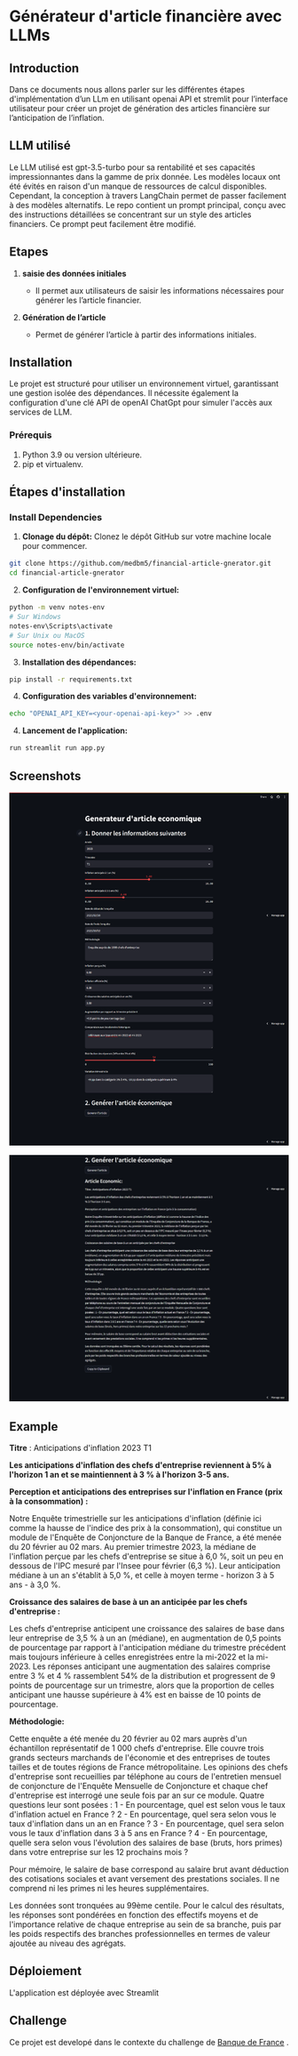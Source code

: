 # Générateur d'article financière avec LLMs

## Introduction

Dans ce documents nous allons parler sur les différentes étapes d'implémentation d’un LLm en utilisant openai API et stremlit pour l’interface utilisateur pour créer un projet de génération des articles financière sur l’anticipation de  l’inflation.



## LLM utilisé
Le LLM utilisé est gpt-3.5-turbo pour sa rentabilité et ses capacités impressionnantes dans la gamme de prix donnée.
Les modèles locaux ont été évités en raison d'un manque de ressources de calcul disponibles. Cependant, la conception à travers LangChain permet de passer facilement à des modèles alternatifs. Le repo contient un prompt principal, conçu avec des instructions détaillées se concentrant sur un style des articles financiers. Ce prompt peut facilement être modifié.

## Etapes

1. **saisie des données initiales**
   - Il permet aux utilisateurs de saisir les informations nécessaires pour générer les l’article financier.

2. **Génération de l’article**
   - Permet de générer l’article à partir des informations initiales.


## Installation
Le projet est structuré pour utiliser un environnement virtuel, garantissant une gestion isolée des dépendances. Il nécessite également la configuration d'une clé API de openAI ChatGpt pour simuler l'accès aux services de LLM.


### Prérequis

1. Python 3.9 ou version ultérieure.
2. pip et virtualenv.

## Étapes d'installation

### Install Dependencies
1. **Clonage du dépôt:** Clonez le dépôt GitHub sur votre machine locale pour commencer.

```bash
git clone https://github.com/medbm5/financial-article-gnerator.git
cd financial-article-gnerator
```

2. **Configuration de l'environnement virtuel:**

```bash
python -m venv notes-env
# Sur Windows
notes-env\Scripts\activate
# Sur Unix ou MacOS
source notes-env/bin/activate
```

3. **Installation des dépendances:**

 ```bash
pip install -r requirements.txt
```

4. **Configuration des variables d'environnement:**

```bash
echo "OPENAI_API_KEY=<your-openai-api-key>" >> .env
```


4. **Lancement de l'application:**

```bash
run streamlit run app.py
```

## Screenshots

![Screenshot 1](assets/screenshot1.png)

![Screenshot 2](assets/screenshot2.png)

## Example
**Titre** : Anticipations d'inflation 2023 T1

**Les anticipations d'inflation des chefs d'entreprise reviennent à 5% à l'horizon 1 an et se maintiennent à 3 % à l'horizon 3-5 ans.**

**Perception et anticipations des entreprises sur l'inflation en France (prix à la consommation) :**

Notre Enquête trimestrielle sur les anticipations d'inflation (définie ici comme la hausse de l'indice des prix à la consommation), qui constitue un module de l'Enquête de Conjoncture de la Banque de France, a été menée du 20 février au 02 mars. Au premier trimestre 2023, la médiane de l'inflation perçue par les chefs d'entreprise se situe à 6,0 %, soit un peu en dessous de l'IPC mesuré par l'Insee pour février (6,3 %). Leur anticipation médiane à un an s'établit à 5,0 %, et celle à moyen terme - horizon 3 à 5 ans - à 3,0 %.

**Croissance des salaires de base à un an anticipée par les chefs d'entreprise :**

Les chefs d'entreprise anticipent une croissance des salaires de base dans leur entreprise de 3,5 % à un an (médiane), en augmentation de 0,5 points de pourcentage par rapport à l'anticipation médiane du trimestre précédent mais toujours inférieure à celles enregistrées entre la mi-2022 et la mi-2023. Les réponses anticipant une augmentation des salaires comprise entre 3 % et 4 % rassemblent 54% de la distribution et progressent de 9 points de pourcentage sur un trimestre, alors que la proportion de celles anticipant une hausse supérieure à 4% est en baisse de 10 points de pourcentage.

**Méthodologie:**

Cette enquête a été menée du 20 février au 02 mars auprès d'un échantillon représentatif de 1 000 chefs d'entreprise. Elle couvre trois grands secteurs marchands de l'économie et des entreprises de toutes tailles et de toutes régions de France métropolitaine. Les opinions des chefs d'entreprise sont recueillies par téléphone au cours de l'entretien mensuel de conjoncture de l'Enquête Mensuelle de Conjoncture et chaque chef d'entreprise est interrogé une seule fois par an sur ce module. Quatre questions leur sont posées : 1 - En pourcentage, quel est selon vous le taux d'inflation actuel en France ? 2 - En pourcentage, quel sera selon vous le taux d'inflation dans un an en France ? 3 - En pourcentage, quel sera selon vous le taux d'inflation dans 3 à 5 ans en France ? 4 - En pourcentage, quelle sera selon vous l'évolution des salaires de base (bruts, hors primes) dans votre entreprise sur les 12 prochains mois ?

Pour mémoire, le salaire de base correspond au salaire brut avant déduction des cotisations sociales et avant versement des prestations sociales. Il ne comprend ni les primes ni les heures supplémentaires.

Les données sont tronquées au 99ème centile. Pour le calcul des résultats, les réponses sont pondérées en fonction des effectifs moyens et de l'importance relative de chaque entreprise au sein de sa branche, puis par les poids respectifs des branches professionnelles en termes de valeur ajoutée au niveau des agrégats.

## Déploiement

L'application est déployée avec Streamlit 

## Challenge
Ce projet est developé dans le contexte du challenge de [Banque de France](https://www.banque-france.fr](https://app.b2ideas.eu/Project/DetailsProject/138)https://app.b2ideas.eu/Project/DetailsProject/138)
.

